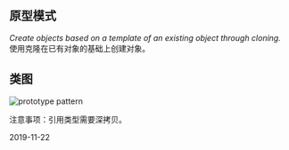## 原型模式

*Create objects based on a template of an existing object through cloning.* 使用克隆在已有对象的基础上创建对象。

## 类图

![prototype pattern](https://gitee.com/gdhu/testtingop/raw/master/2019-11-21_008.jpg)

注意事项：引用类型需要深拷贝。

2019-11-22 